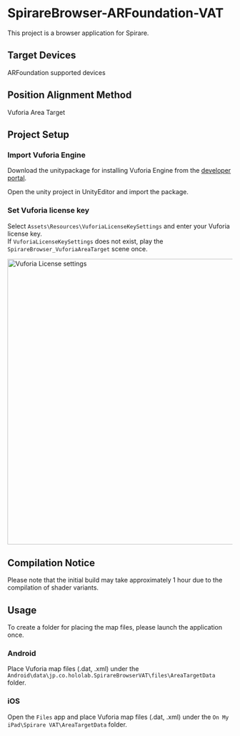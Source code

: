 # SpirareBrowser-ARFoundation-VAT

This project is a browser application for Spirare.

## Target Devices
ARFoundation supported devices

## Position Alignment Method
Vuforia Area Target

## Project Setup

### Import Vuforia Engine
Download the unitypackage for installing Vuforia Engine from the [developer portal](https://developer.vuforia.com/downloads/SDK).

Open the unity project in UnityEditor and import the package.

### Set Vuforia license key
Select `Assets\Resources\VuforiaLicenseKeySettings` and enter your Vuforia license key.  
If `VuforiaLicenseKeySettings` does not exist, play the `SpirareBrowser_VuforiaAreaTarget` scene once.

<img width="640" alt="Vuforia License settings" src="https://user-images.githubusercontent.com/4415085/230545525-f11b9075-3793-48cd-91d7-c978dcc7279e.png">

## Compilation Notice
Please note that the initial build may take approximately 1 hour due to the compilation of shader variants.

## Usage
To create a folder for placing the map files, please launch the application once.  

### Android
Place Vuforia map files (.dat, .xml) under the `Android\data\jp.co.hololab.SpirareBrowserVAT\files\AreaTargetData` folder.

### iOS
Open the `Files` app and place Vuforia map files (.dat, .xml) under the `On My iPad\Spirare VAT\AreaTargetData` folder.